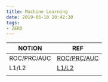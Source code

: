 ```yaml
---
title: Machine Learning
date: 2019-06-10 20:42:20
tags:
- ZERO
---
```


| NOTION      | REF                                                          |
| ----------- | ------------------------------------------------------------ |
| ROC/PRC/AUC | [ROC/PRC/AUC](<https://machinelearningmastery.com/roc-curves-and-precision-recall-curves-for-classification-in-python/>) |
| L1/L2       | [L1/L2](<https://towardsdatascience.com/l1-and-l2-regularization-methods-ce25e7fc831c>) |
|             |                                                              |

